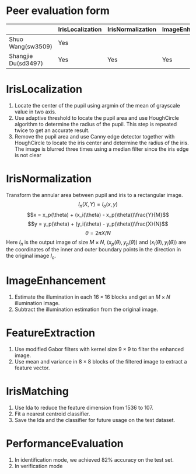 # Peer evaluation form

|                     | IrisLocalization | IrisNormalization | ImageEnhancement | FeatureExtraction | IrisMatching | PerformanceEvaluation | IrisRecognition |
|---------------------|------------------|-------------------|------------------|-------------------|--------------|-----------------------|-----------------|
| Shuo Wang(sw3509)   | Yes              |                   |                  | Yes               | Yes          | Yes                   | Yes             |
| Shangjie Du(sd3497) | Yes              | Yes               | Yes              | Yes               |              | Yes                   | Yes             |
# IrisLocalization
1. Locate the center of the pupil using argmin of the mean of grayscale value
in two axis.
2. Use adaptive threshold to locate the pupil area and use HoughCircle algorithm
to determine the radius of the pupil. This step is repeated twice to get an accurate
result.
3. Remove the pupil area and use Canny edge detector together with HoughCircle
to locate the iris center and determine the radius of the iris. The image is blurred
three times using a median filter since the iris edge is not clear

# IrisNormalization
Transform the annular area between pupil and iris to a rectangular image. 
$$I_n(X,Y) = I_o(x,y)$$
$$x = x_p(\theta) + (x_i(\theta) - x_p(\theta))\frac{Y}{M}$$
$$y = y_p(\theta) + (y_i(\theta) - y_p(\theta))\frac{X}{N}$$
$$\theta = 2\pi X/N$$
Here $I_n$ is the output image of size $M \times N$, $(x_p(\theta),y_p(\theta))$ and $(x_i(\theta), y_i(\theta))$ are the coordinates of the inner and outer boundary points in the direction in the original image $I_o$.

# ImageEnhancement
1. Estimate the illumination in each $16 \times 16$ blocks and get an $M \times N$ illumination image.
2. Subtract the illumination estimation from the original image.

# FeatureExtraction
1. Use modified Gabor filters with kernel size $9 \times 9$ to filter the enhanced image.
2. Use mean and variance in $8 \times 8$ blocks of the filtered image to extract a feature vector.

# IrisMatching
1. Use lda to reduce the feature dimension from 1536 to 107.
2. Fit a nearest centroid classifier.
3. Save the lda and the classifier for future usage on the test dataset.

# PerformanceEvaluation
1. In identification mode, we achieved 82% accuracy on the test set.
2. In verification mode
